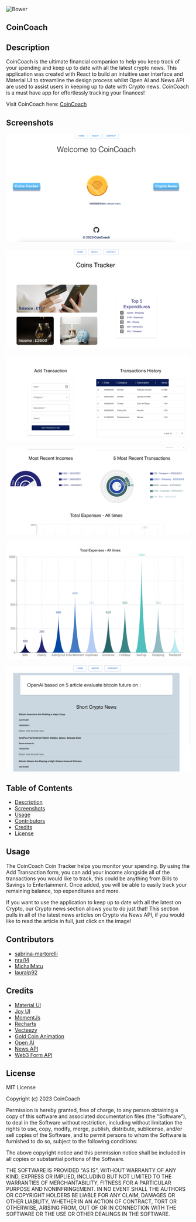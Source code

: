 ![Bower](https://img.shields.io/bower/l/mi?style=for-the-badge)

## CoinCoach

## Description

CoinCoach is the ultimate financial companion to help you keep track of your spending and keep up to date with all the latest crypto news. This application was created with React to build an intuitive user interface and Material UI to streamline the design process whilst Open AI and News API are used to assist users in keeping up to date with Crypto news. CoinCoach is a must have app for effortlessly tracking your finances!

Visit CoinCoach here: [CoinCoach](https://coincoach.netlify.app/)

## Screenshots

![CoinCoach Homepage](images/CoinCoachScreenshot1.png)

![CoinCoach Tracker](images/CoinCoachScreenshot2.png)

![CoinCoach Tracker](images/CoinCoachScreenshot3.png)

![CoinCoach Tracker](images/CoinCoachScreenshot4.png)

![CoinCoach Tracker](images/CoinCoachScreenshot5.png)

![CoinCoach Crypto News](images/CoinCoachScreenshot6.png)

## Table of Contents

- [Description](#description)
- [Screenshots](#screenshots)
- [Usage](#usage)
- [Contributors](#contributors)
- [Credits](#credits)
- [License](#license)

## Usage

The CoinCoach Coin Tracker helps you monitor your spending. By using the Add Transaction form, you can add your income alongside all of the transactions you would like to track, this could be anything from Bills to Savings to Entertainment. Once added, you will be able to easily track your remaining balance, top expenditures and more.

If you want to use the application to keep up to date with all the latest on Crypto, our Crypto news section allows you to do just that! This section pulls in all of the latest news articles on Crypto via News API, if you would like to read the article in full, just click on the image!

## Contributors

- [sabrina-martorelli](https://github.com/sabrina-martorelli)
- [nrai14](https://github.com/nrai14)
- [MichalMatu](https://github.com/MichalMatu)
- [lauralp92](https://github.com/lauralp92)

## Credits

- [Material UI](https://mui.com/)
- [Joy UI](https://mui.com/joy-ui/getting-started/overview/)
- [MomentJs](https://momentjs.com/)
- [Recharts](https://recharts.org/en-US)
- [Vecteezy](https://www.vecteezy.com/)
- [Gold Coin Animation](https://codepen.io/abadu)
- [Open AI](https://openai.com/)
- [News API](https://newsapi.org/)
- [Web3 Form API](https://api.web3forms.com/submit)

## License

MIT License

Copyright (c) 2023 CoinCoach

Permission is hereby granted, free of charge, to any person obtaining a copy
of this software and associated documentation files (the "Software"), to deal
in the Software without restriction, including without limitation the rights
to use, copy, modify, merge, publish, distribute, sublicense, and/or sell
copies of the Software, and to permit persons to whom the Software is
furnished to do so, subject to the following conditions:

The above copyright notice and this permission notice shall be included in all
copies or substantial portions of the Software.

THE SOFTWARE IS PROVIDED "AS IS", WITHOUT WARRANTY OF ANY KIND, EXPRESS OR
IMPLIED, INCLUDING BUT NOT LIMITED TO THE WARRANTIES OF MERCHANTABILITY,
FITNESS FOR A PARTICULAR PURPOSE AND NONINFRINGEMENT. IN NO EVENT SHALL THE
AUTHORS OR COPYRIGHT HOLDERS BE LIABLE FOR ANY CLAIM, DAMAGES OR OTHER
LIABILITY, WHETHER IN AN ACTION OF CONTRACT, TORT OR OTHERWISE, ARISING FROM,
OUT OF OR IN CONNECTION WITH THE SOFTWARE OR THE USE OR OTHER DEALINGS IN THE
SOFTWARE.
